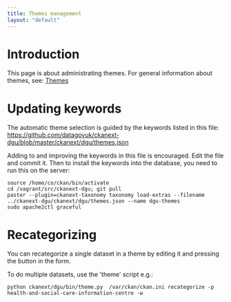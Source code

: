 ```yaml
---
title: Themes management
layout: "default"
---
```


# Introduction

This page is about administrating themes. For general information about themes, see: [Themes](theme.html)

# Updating keywords

The automatic theme selection is guided by the keywords listed in this file:
https://github.com/datagovuk/ckanext-dgu/blob/master/ckanext/dgu/themes.json

Adding to and improving the keywords in this file is encouraged. Edit the file and commit it. Then to install the keywords into the database, you need to run this on the server:

    source /home/co/ckan/bin/activate
    cd /vagrant/src/ckanext-dgu; git pull
    paster --plugin=ckanext-taxonomy taxonomy load-extras --filename ../ckanext-dgu/ckanext/dgu/themes.json --name dgu-themes
    sudo apache2ctl graceful

# Recategorizing

You can recategorize a single dataset in a theme by editing it and pressing the button in the form.

To do multiple datasets, use the 'theme' script e.g.:

    python ckanext/dgu/bin/theme.py  /var/ckan/ckan.ini recategorize -p health-and-social-care-information-centre -w
